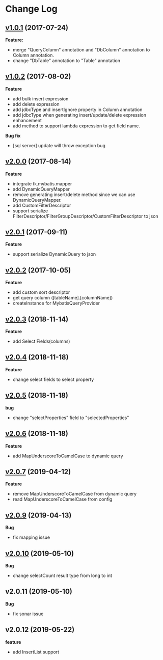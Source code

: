 # Change Log

## [v1.0.1](https://github.com/wz2cool/mybatis-dynamic-query/tree/v1.0.1) (2017-07-24)

**Feature:**
- merge "QueryColumn" annotation and "DbColumn" annotation to Column annotation.
- change "DbTable" annotation to "Table" annotation

## [v1.0.2](https://github.com/wz2cool/mybatis-dynamic-query/tree/v1.0.1) (2017-08-02)
**Feature**
- add bulk insert expression
- add delete expression
- add jdbcType and insertIgnore property in Column annotation
- add jdbcType when generating insert/update/delete expression enhancement
- add method to support lambda expression to get field name.

**Bug fix**
- [sql server] update will throw exception bug

## [v2.0.0](https://github.com/wz2cool/mybatis-dynamic-query/tree/v2.0.0) (2017-08-14)
**Feature**
- integrate tk.mybatis.mapper
- add DynamicQueryMapper
- remove generating insert/delete method since we can use DynamicQueryMapper.
- add CustomFilterDescriptor
- support serialize FilterDescriptor/FilterGroupDescriptor/CustomFilterDescriptor to json

## [v2.0.1](https://github.com/wz2cool/mybatis-dynamic-query/tree/v2.0.1) (2017-09-11)
**Feature**
- support serialize DynamicQuery to json

## [v2.0.2](https://github.com/wz2cool/mybatis-dynamic-query/tree/v2.0.2) (2017-10-05)
**Feature**
- add custom sort descriptor
- get query column ([tableName].[columnName])
- createInstance for MybatisQueryProvider 

## [v2.0.3](https://github.com/wz2cool/mybatis-dynamic-query/tree/v2.0.3) (2018-11-14)
**Feature**
- add Select Fields(columns)

## [v2.0.4](https://github.com/wz2cool/mybatis-dynamic-query/tree/v2.0.4) (2018-11-18)
**Feature**
- change select fields to select property

## [v2.0.5](https://github.com/wz2cool/mybatis-dynamic-query/tree/v2.0.5) (2018-11-18)
**bug**
- change "selectProperties" field to "selectedProperties"

## [v2.0.6](https://github.com/wz2cool/mybatis-dynamic-query/tree/v2.0.6) (2018-11-18)
**Feature**
- add MapUnderscoreToCamelCase to dynamic query

## [v2.0.7](https://github.com/wz2cool/mybatis-dynamic-query/tree/v2.0.7) (2019-04-12)
**Feature**
- remove MapUnderscoreToCamelCase from dynamic query
- read MapUnderscoreToCamelCase from config

## [v2.0.9](https://github.com/wz2cool/mybatis-dynamic-query/tree/v2.0.9) (2019-04-13)
**Bug**
- fix mapping issue

## [v2.0.10](https://github.com/wz2cool/mybatis-dynamic-query/tree/v2.0.10) (2019-05-10)
**Bug**
- change selectCount result type from long to int

## v2.0.11 (2019-05-10)
**Bug**
- fix sonar issue

## v2.0.12 (2019-05-22)
**feature**
- add InsertList support
